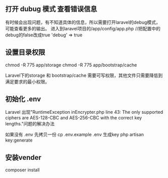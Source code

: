 ## 打开 dubug 模式 查看错误信息

有时候会出现问题，有不知道具体的信息，所以需要打开laravel的debug模式，可能查看更多的输出。
进入到laravel项目的/app/config/app.php
//把配置中的debug的false改成true
'debug' => true

## 设置目录权限

chmod -R 775 app/storage
chmod -R 775 app/bootstrap/cache

Laravel下的storage 和 bootstrap/cache 需要可写权限，其他文件只需要降低到满足要求的最小权限。

## 初始化 .env

Laravel 出现"RuntimeException inEncrypter.php line 43: The only supported ciphers are AES-128-CBC and AES-256-CBC with the correct key lengths."问题的解决办法

如果没有 .env 先拷贝一份
cp .env.example .env
生成key
php artisan key:generate

## 安装vender

composer install

